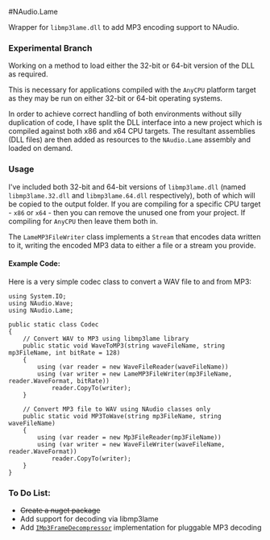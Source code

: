 #NAudio.Lame

Wrapper for `libmp3lame.dll` to add MP3 encoding support to NAudio.

### Experimental Branch

Working on a method to load either the 32-bit or 64-bit version of the DLL as required.

This is necessary for applications compiled with the `AnyCPU` platform target as they may be run on either 32-bit or 64-bit operating systems.

In order to achieve correct handling of both environments without silly duplication of code, I have split the DLL interface into a new project which is compiled against both x86 and x64 CPU targets.  The resultant assemblies (DLL files) are then added as resources to the `NAudio.Lame` assembly and loaded on demand.

### Usage

I've included both 32-bit and 64-bit versions of `libmp3lame.dll` (named `libmp3lame.32.dll` and `libmp3lame.64.dll` respectively), both of which will be copied to the output folder.  If you are compiling for a specific CPU target - `x86` or `x64` - then you can remove the unused one from your project.  If compiling for `AnyCPU` then leave them both in.

The `LameMP3FileWriter` class implements a `Stream` that encodes data written to it, writing the encoded MP3 data to either a file or a stream you provide.


#### Example Code:

Here is a very simple codec class to convert a WAV file to and from MP3:

	using System.IO;
	using NAudio.Wave;
	using NAudio.Lame;

	public static class Codec
	{
		// Convert WAV to MP3 using libmp3lame library
		public static void WaveToMP3(string waveFileName, string mp3FileName, int bitRate = 128)
		{
			using (var reader = new WaveFileReader(waveFileName))
			using (var writer = new LameMP3FileWriter(mp3FileName, reader.WaveFormat, bitRate))
				reader.CopyTo(writer);
		}

		// Convert MP3 file to WAV using NAudio classes only
		public static void MP3ToWave(string mp3FileName, string waveFileName)
		{
			using (var reader = new Mp3FileReader(mp3FileName))
			using (var writer = new WaveFileWriter(waveFileName, reader.WaveFormat))
				reader.CopyTo(writer);
		}
	}


### To Do List:

- ~~Create a nuget package~~
- Add support for decoding via libmp3lame
- Add [`IMp3FrameDecompressor`][1] implementation for pluggable MP3 decoding

[1]: http://naudio.codeplex.com/SourceControl/latest#NAudio/FileFormats/Mp3/IMp3FrameDecompressor.cs
